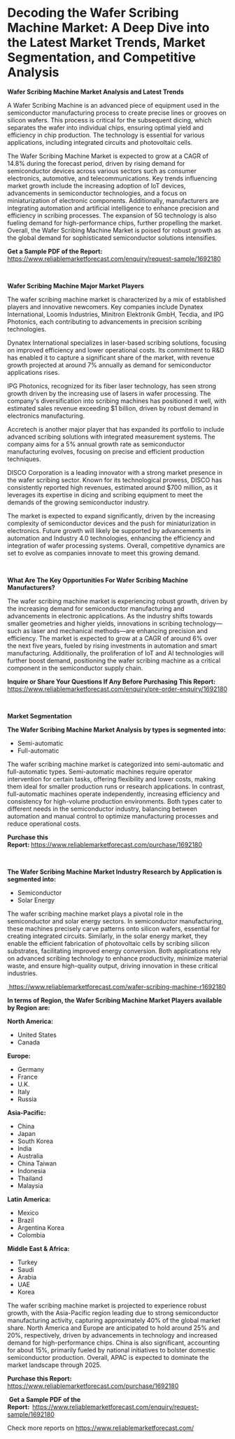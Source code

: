 <p><h1>Decoding the Wafer Scribing Machine Market: A Deep Dive into the Latest Market Trends, Market Segmentation, and Competitive Analysis</h1></p><p><strong>Wafer Scribing Machine Market Analysis and Latest Trends</strong></p>
<p><p>A Wafer Scribing Machine is an advanced piece of equipment used in the semiconductor manufacturing process to create precise lines or grooves on silicon wafers. This process is critical for the subsequent dicing, which separates the wafer into individual chips, ensuring optimal yield and efficiency in chip production. The technology is essential for various applications, including integrated circuits and photovoltaic cells.</p><p>The Wafer Scribing Machine Market is expected to grow at a CAGR of 14.8% during the forecast period, driven by rising demand for semiconductor devices across various sectors such as consumer electronics, automotive, and telecommunications. Key trends influencing market growth include the increasing adoption of IoT devices, advancements in semiconductor technologies, and a focus on miniaturization of electronic components. Additionally, manufacturers are integrating automation and artificial intelligence to enhance precision and efficiency in scribing processes. The expansion of 5G technology is also fueling demand for high-performance chips, further propelling the market. Overall, the Wafer Scribing Machine Market is poised for robust growth as the global demand for sophisticated semiconductor solutions intensifies.</p></p>
<p><strong>Get a Sample PDF of the Report:&nbsp;</strong> <a href="https://www.reliablemarketforecast.com/enquiry/request-sample/1692180?utm_campaign=1169&utm_medium=2&utm_source=Github&utm_content=ia&utm_term=07012025&utm_id=wafer-scribing-machine">https://www.reliablemarketforecast.com/enquiry/request-sample/1692180</a></p>
<p>&nbsp;</p>
<p><strong>Wafer Scribing Machine Major Market Players</strong></p>
<p><p>The wafer scribing machine market is characterized by a mix of established players and innovative newcomers. Key companies include Dynatex International, Loomis Industries, Minitron Elektronik GmbH, Tecdia, and IPG Photonics, each contributing to advancements in precision scribing technologies.</p><p>Dynatex International specializes in laser-based scribing solutions, focusing on improved efficiency and lower operational costs. Its commitment to R&D has enabled it to capture a significant share of the market, with revenue growth projected at around 7% annually as demand for semiconductor applications rises.</p><p>IPG Photonics, recognized for its fiber laser technology, has seen strong growth driven by the increasing use of lasers in wafer processing. The company's diversification into scribing machines has positioned it well, with estimated sales revenue exceeding $1 billion, driven by robust demand in electronics manufacturing.</p><p>Accretech is another major player that has expanded its portfolio to include advanced scribing solutions with integrated measurement systems. The company aims for a 5% annual growth rate as semiconductor manufacturing evolves, focusing on precise and efficient production techniques.</p><p>DISCO Corporation is a leading innovator with a strong market presence in the wafer scribing sector. Known for its technological prowess, DISCO has consistently reported high revenues, estimated around $700 million, as it leverages its expertise in dicing and scribing equipment to meet the demands of the growing semiconductor industry.</p><p>The market is expected to expand significantly, driven by the increasing complexity of semiconductor devices and the push for miniaturization in electronics. Future growth will likely be supported by advancements in automation and Industry 4.0 technologies, enhancing the efficiency and integration of wafer processing systems. Overall, competitive dynamics are set to evolve as companies innovate to meet this growing demand.</p></p>
<p>&nbsp;</p>
<p><strong>What Are The Key Opportunities For Wafer Scribing Machine Manufacturers?</strong></p>
<p><p>The wafer scribing machine market is experiencing robust growth, driven by the increasing demand for semiconductor manufacturing and advancements in electronic applications. As the industry shifts towards smaller geometries and higher yields, innovations in scribing technology—such as laser and mechanical methods—are enhancing precision and efficiency. The market is expected to grow at a CAGR of around 6% over the next five years, fueled by rising investments in automation and smart manufacturing. Additionally, the proliferation of IoT and AI technologies will further boost demand, positioning the wafer scribing machine as a critical component in the semiconductor supply chain.</p></p>
<p><strong>Inquire or Share Your Questions If Any Before Purchasing This Report:</strong> <a href="https://www.reliablemarketforecast.com/enquiry/pre-order-enquiry/1692180?utm_campaign=1169&utm_medium=2&utm_source=Github&utm_content=ia&utm_term=07012025&utm_id=wafer-scribing-machine">https://www.reliablemarketforecast.com/enquiry/pre-order-enquiry/1692180</a></p>
<p>&nbsp;</p>
<p><strong>Market Segmentation</strong></p>
<p><strong>The Wafer Scribing Machine Market Analysis by types is segmented into:</strong></p>
<p><ul><li>Semi-automatic</li><li>Full-automatic</li></ul></p>
<p><p>The wafer scribing machine market is categorized into semi-automatic and full-automatic types. Semi-automatic machines require operator intervention for certain tasks, offering flexibility and lower costs, making them ideal for smaller production runs or research applications. In contrast, full-automatic machines operate independently, increasing efficiency and consistency for high-volume production environments. Both types cater to different needs in the semiconductor industry, balancing between automation and manual control to optimize manufacturing processes and reduce operational costs.</p></p>
<p><strong>Purchase this Report:&nbsp;</strong><a href="https://www.reliablemarketforecast.com/purchase/1692180?utm_campaign=1169&utm_medium=2&utm_source=Github&utm_content=ia&utm_term=07012025&utm_id=wafer-scribing-machine">https://www.reliablemarketforecast.com/purchase/1692180</a></p>
<p>&nbsp;</p>
<p><strong>The Wafer Scribing Machine Market Industry Research by Application is segmented into:</strong></p>
<p><ul><li>Semiconductor</li><li>Solar Energy</li></ul></p>
<p><p>The wafer scribing machine market plays a pivotal role in the semiconductor and solar energy sectors. In semiconductor manufacturing, these machines precisely carve patterns onto silicon wafers, essential for creating integrated circuits. Similarly, in the solar energy market, they enable the efficient fabrication of photovoltaic cells by scribing silicon substrates, facilitating improved energy conversion. Both applications rely on advanced scribing technology to enhance productivity, minimize material waste, and ensure high-quality output, driving innovation in these critical industries.</p></p>
<p><a href="https://www.reliablemarketforecast.com/wafer-scribing-machine-r1692180?utm_campaign=1169&utm_medium=2&utm_source=Github&utm_content=ia&utm_term=07012025&utm_id=wafer-scribing-machine">&nbsp;https://www.reliablemarketforecast.com/wafer-scribing-machine-r1692180</a></p>
<p><strong>In terms of Region, the Wafer Scribing Machine Market Players available by Region are:</strong></p>
<p>
    <p> <strong> North America: </strong>
        <ul>
            <li>United States</li>
            <li>Canada</li>
        </ul>
        </p> 
    <p> <strong> Europe: </strong>
        <ul>
            <li>Germany</li>
            <li>France</li>
            <li>U.K.</li>
            <li>Italy</li>
            <li>Russia</li>
        </ul>
        </p> 
    <p> <strong> Asia-Pacific: </strong>
        <ul>
            <li>China</li>
            <li>Japan</li>
            <li>South Korea</li>
            <li>India</li>
            <li>Australia</li>
            <li>China Taiwan</li>
            <li>Indonesia</li>
            <li>Thailand</li>
            <li>Malaysia</li>
        </ul>
        </p> 
    <p> <strong> Latin America: </strong>
        <ul>
            <li>Mexico</li>
            <li>Brazil</li>
            <li>Argentina Korea</li>
            <li>Colombia</li>
        </ul>
        </p> 
    <p> <strong> Middle East & Africa: </strong>
        <ul>
            <li>Turkey</li>
            <li>Saudi</li>
            <li>Arabia</li>
            <li>UAE</li>
            <li>Korea</li>
        </ul>
    </p>
    </p>
<p><p>The wafer scribing machine market is projected to experience robust growth, with the Asia-Pacific region leading due to strong semiconductor manufacturing activity, capturing approximately 40% of the global market share. North America and Europe are anticipated to hold around 25% and 20%, respectively, driven by advancements in technology and increased demand for high-performance chips. China is also significant, accounting for about 15%, primarily fueled by national initiatives to bolster domestic semiconductor production. Overall, APAC is expected to dominate the market landscape through 2025.</p></p>
<p><strong>Purchase this Report: </strong><a href="https://www.reliablemarketforecast.com/purchase/1692180?utm_campaign=1169&utm_medium=2&utm_source=Github&utm_content=ia&utm_term=07012025&utm_id=wafer-scribing-machine">https://www.reliablemarketforecast.com/purchase/1692180</a></p>
<p>&nbsp;<strong>Get a Sample PDF of the Report:&nbsp;&nbsp;</strong><a href="https://www.reliablemarketforecast.com/enquiry/request-sample/1692180?utm_campaign=1169&utm_medium=2&utm_source=Github&utm_content=ia&utm_term=07012025&utm_id=wafer-scribing-machine">https://www.reliablemarketforecast.com/enquiry/request-sample/1692180</a></p>
<p><strong></strong></p>
<p>Check more reports on <a href="https://www.reliablemarketforecast.com/?utm_campaign=1169&utm_medium=2&utm_source=Github&utm_content=ia&utm_term=07012025&utm_id=wafer-scribing-machine">https://www.reliablemarketforecast.com/</a></p>